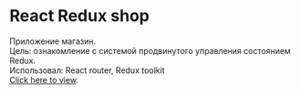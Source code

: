 # React Redux shop
Приложение магазин. \
Цель: ознакомление с системой продвинутого управления состоянием Redux. \
Использовал: React router, Redux toolkit \
[Click here to view](https://roaring-scone-cb828f.netlify.app/).
